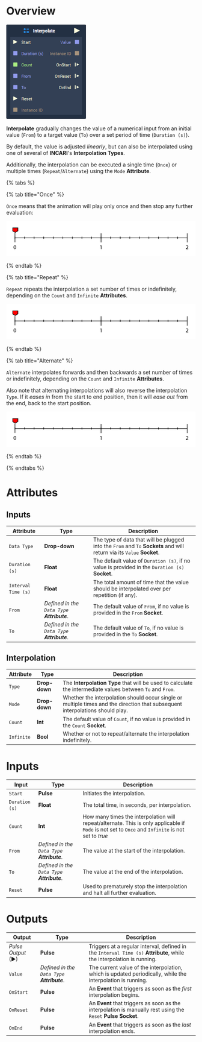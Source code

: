 # Overview

![The Interpolate Node.](../../.gitbook/assets/node-interpolate.png)

**Interpolate** gradually changes the value of a numerical input from an initial value (`From`) to a target value (`To`) over a set period of time (`Duration (s)`).

By default, the value is adjusted *linearly*, but can also be interpolated using one of several of **INCARI**'s **Interpolation Types**.

Additionally, the interpolation can be executed a single time (`Once`) or multiple times (`Repeat`/`Alternate`) using the `Mode` **Attribute**.

{% tabs %}

{% tab title="Once" %}

`Once` means that the animation will play only once and then stop any further evaluation:

![](../../.gitbook/assets/interpolation-mode-once.gif)

{% endtab %}

{% tab title="Repeat" %}

`Repeat` repeats the interpolation a set number of times or indefinitely, depending on the `Count` and `Infinite` **Attributes**.

![](../../.gitbook/assets/interpolation-mode-repeat.gif)

{% endtab %}

{% tab title="Alternate" %}

`Alternate` interpolates forwards and then backwards a set number of times or indefinitely, depending on the `Count` and `Infinite` **Attributes**.

Also note that alternating interpolations will also reverse the interpolation `Type`. If it *eases in* from the start to end position, then it will *ease out* from the end, back to the start position.

![](../../.gitbook/assets/interpolation-mode-alternate.gif)

{% endtab %}

{% endtabs %}

# Attributes

## Inputs

|Attribute|Type|Description|
|---|---|---|
|`Data Type`|**Drop-down**|The type of data that will be plugged into the `From` and `To` **Sockets** and will return via its `Value` **Socket**.|
|`Duration (s)`|**Float**|The default value of `Duration (s)`, if no value is provided in the `Duration (s)` **Socket**.|
|`Interval Time (s)`|**Float**|The total amount of time that the value should be interpolated over per repetition (if any).|
|`From`|*Defined in the `Data Type` **Attribute***.|The default value of `From`, if no value is provided in the `From` **Socket**.|
|`To`|*Defined in the `Data Type` **Attribute***.|The default value of `To`, if no value is provided in the `To` **Socket**.|

## Interpolation

|Attribute|Type|Description|
|---|---|---|
|`Type`|**Drop-down**|The **Interpolation Type** that will be used to calculate the intermediate values between `To` and `From`.|
|`Mode`|**Drop-down**|Whether the interpolation should occur single or multiple times and the direction that subsequent interpolations should play.|
|`Count`|**Int**|The default value of `Count`, if no value is provided in the `Count` **Socket**.|
|`Infinite`|**Bool**|Whether or not to repeat/alternate the interpolation indefinitely.|

# Inputs

|Input|Type|Description|
|---|---|---|
|`Start`|**Pulse**|Initiates the interpolation.|
|`Duration (s)`|**Float**|The total time, in seconds, per interpolation.|
|`Count`|**Int**|How many times the interpolation will repeat/alternate. This is only applicable if `Mode` is not set to `Once` and `Infinite` is not set to *true*|
|`From`|*Defined in the `Data Type` **Attribute***.|The value at the start of the interpolation.|
|`To`|*Defined in the `Data Type` **Attribute***.|The value at the end of the interpolation.|
|`Reset`|**Pulse**|Used to prematurely stop the interpolation and halt all further evaluation.|

# Outputs

|Output|Type|Description|
|---|---|---|
|*Pulse Output* (►)|**Pulse**|Triggers at a regular interval, defined in the `Interval Time (s)` **Attribute**, while the interpolation is running.|
|`Value`|*Defined in the `Data Type` **Attribute***.|The current value of the interpolation, which is updated periodically, while the interpolation is running.|
|`OnStart`|**Pulse**|An **Event** that triggers as soon as the *first* interpolation begins.|
|`OnReset`|**Pulse**|An **Event** that triggers as soon as the interpolation is manually rest using the `Reset` **Pulse Socket**.|
|`OnEnd`|**Pulse**|An **Event** that triggers as soon as the *last* interpolation ends.|